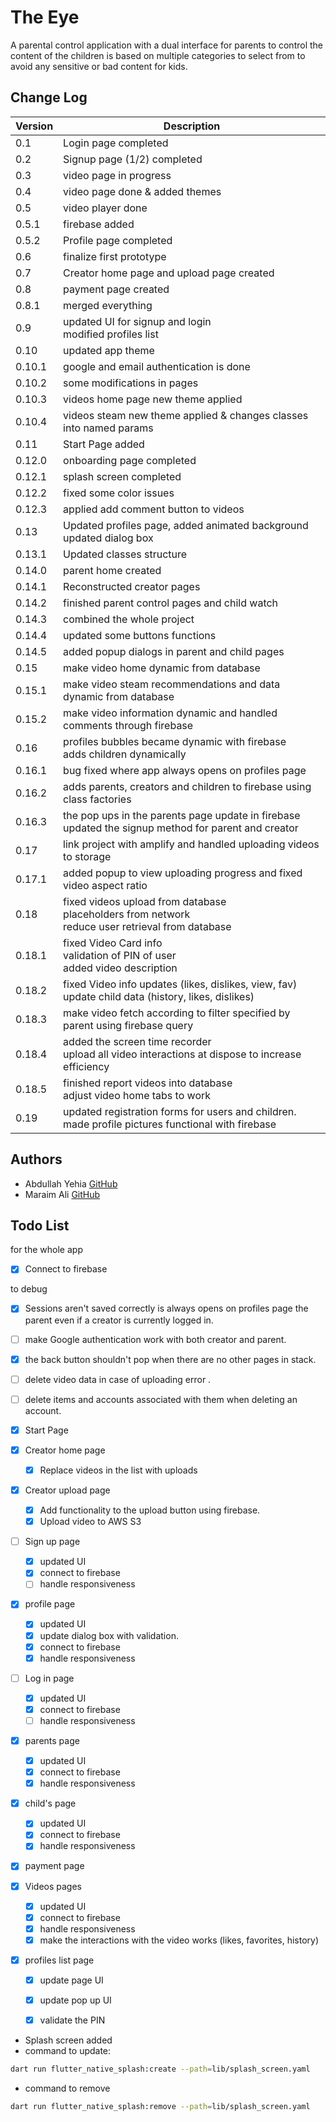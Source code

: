 # The Eye

A parental control application with a dual interface for parents to control
the content of the children is based on multiple categories to select from
to avoid any sensitive or bad content for kids.

## Change Log

| Version | Description                                                                                               |
|---------|-----------------------------------------------------------------------------------------------------------|
| 0.1     | Login page completed                                                                                      |
| 0.2     | Signup page (1/2) completed                                                                               |
| 0.3     | video page in progress                                                                                    |
| 0.4     | video page done & added themes                                                                            |
| 0.5     | video player done                                                                                         |
| 0.5.1   | firebase added                                                                                            |
| 0.5.2   | Profile page completed                                                                                    |
| 0.6     | finalize first prototype                                                                                  |
| 0.7     | Creator home page and upload page created                                                                 |
| 0.8     | payment page created                                                                                      |
| 0.8.1   | merged everything                                                                                         |
| 0.9     | updated UI for signup and login<br/> modified profiles list                                               |
| 0.10    | updated app theme                                                                                         |
| 0.10.1  | google and email authentication is done                                                                   |
| 0.10.2  | some modifications in pages                                                                               |
| 0.10.3  | videos home page new theme applied                                                                        |
| 0.10.4  | videos steam new theme applied & changes classes into named params                                        |
| 0.11    | Start Page added                                                                                          |
| 0.12.0  | onboarding page completed                                                                                 |
| 0.12.1  | splash screen completed                                                                                   |
| 0.12.2  | fixed some color issues                                                                                   |
| 0.12.3  | applied add comment button to videos                                                                      |
| 0.13    | Updated profiles page, added animated background <br/>updated dialog box                                  |
| 0.13.1  | Updated classes structure                                                                                 |
| 0.14.0  | parent home created                                                                                       |
| 0.14.1  | Reconstructed creator pages                                                                               |
| 0.14.2  | finished parent control pages and child watch                                                             |
| 0.14.3  | combined the whole project                                                                                |
| 0.14.4  | updated some buttons functions                                                                            |
| 0.14.5  | added popup dialogs in parent and child pages                                                             |
| 0.15    | make video home dynamic from database                                                                     |
| 0.15.1  | make video steam recommendations and data dynamic from database                                           |
| 0.15.2  | make video information dynamic and handled comments through firebase                                      |
| 0.16    | profiles bubbles became dynamic with firebase <br/>adds children dynamically                              |
| 0.16.1  | bug fixed where app always opens on profiles page                                                         |
| 0.16.2  | adds parents, creators and children to firebase using class factories                                     |
| 0.16.3  | the pop ups in the parents page update in firebase <br/>updated the signup method for parent and creator  |
| 0.17    | link project with amplify and handled uploading videos to storage                                         |
| 0.17.1  | added popup to view uploading progress and fixed video aspect ratio                                       |
| 0.18    | fixed videos upload from database <br/>placeholders from network <br/>reduce user retrieval from database |
| 0.18.1  | fixed Video Card info <br/>validation of PIN of user <br/>added video description                         |
| 0.18.2  | fixed Video info updates (likes, dislikes, view, fav) <br/>update child data (history, likes, dislikes)   |
| 0.18.3  | make video fetch according to filter specified by parent using firebase query                             |
| 0.18.4  | added the screen time recorder <br/>upload all video interactions at dispose to increase efficiency       |
| 0.18.5  | finished report videos into database <br/>adjust video home tabs to work                                  |
| 0.19    | updated registration forms for users and children. <br/>made profile pictures functional with firebase    |

## Authors

- Abdullah Yehia [GitHub](https://github.com/A-Yehia19)
- Maraim Ali [GitHub](https://github.com/mariam2001)

## Todo List

for the whole app
- [x] Connect to firebase

to debug
- [x] Sessions aren't saved correctly is always opens on profiles page the parent even if a creator is currently logged in.
- [ ] make Google authentication work with both creator and parent.
- [x] the back button shouldn't pop when there are no other pages in stack.
- [ ] delete video data in case of uploading error .
- [ ] delete items and accounts associated with them when deleting an account.

- [x] Start Page
- [x] Creator home page
  - [x] Replace videos in the list with uploads 
- [x] Creator upload page
  - [x] Add functionality to the upload button using firebase.
  - [x] Upload video to AWS S3
- [ ] Sign up page
  - [x] updated UI
  - [x] connect to firebase
  - [ ] handle responsiveness
- [x] profile page
  - [x] updated UI
  - [x] update dialog box with validation.
  - [x] connect to firebase
  - [x] handle responsiveness
- [ ] Log in page
  - [x] updated UI
  - [x] connect to firebase
  - [ ] handle responsiveness
- [x] parents page
  - [x] updated UI
  - [x] connect to firebase
  - [x] handle responsiveness
- [x] child's page
  - [x] updated UI
  - [x] connect to firebase
  - [x] handle responsiveness
- [x] payment page
- [x] Videos pages
  - [x] updated UI
  - [x] connect to firebase
  - [x] handle responsiveness
  - [x] make the interactions with the video works (likes, favorites, history)
- [x] profiles list page
  - [x] update page UI
  - [x] update pop up UI
  - [x] validate the PIN


- Splash screen added
- command to update:

```bash
dart run flutter_native_splash:create --path=lib/splash_screen.yaml
```

- command to remove

```bash
dart run flutter_native_splash:remove --path=lib/splash_screen.yaml
```
